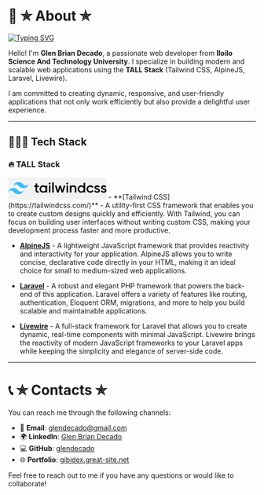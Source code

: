 # 👤 ✯ About ✯

[![Typing SVG](https://readme-typing-svg.demolab.com/?lines=Hello+I'm+Glen+Brian+Decado,;Iloilo+Science+And+Technology+University;TALL+stack)](https://git.io/typing-svg)

Hello! I'm **Glen Brian Decado**, a passionate web developer from **Iloilo Science And Technology University**. I specialize in building modern and scalable web applications using the **TALL Stack** (Tailwind CSS, AlpineJS, Laravel, Livewire). 

I am committed to creating dynamic, responsive, and user-friendly applications that not only work efficiently but also provide a delightful user experience. 

---

## 👨🏻‍💻 Tech Stack

### 🔥 TALL Stack


<img src="https://raw.githubusercontent.com/glendecado/glendecado/refs/heads/main/tailwind.png" alt="Tailwind CSS Logo" width="200" height="auto">
- **[Tailwind CSS](https://tailwindcss.com/)** - A utility-first CSS framework that enables you to create custom designs quickly and efficiently. With Tailwind, you can focus on building user interfaces without writing custom CSS, making your development process faster and more productive.


- **[AlpineJS](https://alpinejs.dev/)** - A lightweight JavaScript framework that provides reactivity and interactivity for your application. AlpineJS allows you to write concise, declarative code directly in your HTML, making it an ideal choice for small to medium-sized web applications.

- **[Laravel](https://laravel.com/)** - A robust and elegant PHP framework that powers the back-end of this application. Laravel offers a variety of features like routing, authentication, Eloquent ORM, migrations, and more to help you build scalable and maintainable applications.

- **[Livewire](https://livewire.io/)** - A full-stack framework for Laravel that allows you to create dynamic, real-time components with minimal JavaScript. Livewire brings the reactivity of modern JavaScript frameworks to your Laravel apps while keeping the simplicity and elegance of server-side code.

---

# 📞 ✯ Contacts ✯

You can reach me through the following channels:

- 📧 **Email**: [glendecado@gmail.com](mailto:glendecado@gmail.com)
- 🌍 **LinkedIn**: [Glen Brian Decado](https://www.linkedin.com/in/glen-brian-decado/)
- 💻 **GitHub**: [glendecado](https://github.com/glendecado)
- 🌐 **Portfolio**: [gibidex.great-site.net](http://gibidex.great-site.net)

Feel free to reach out to me if you have any questions or would like to collaborate!




